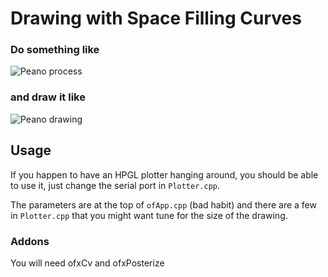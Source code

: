 # Drawing with Space Filling Curves

### Do something like

![Peano process](http://41.media.tumblr.com/011be9bcc53483d97eb8c2a3aba77ada/tumblr_nld0lpScmZ1uq1d8po9_r1_1280.png)

### and draw it like

![Peano drawing](http://41.media.tumblr.com/99fadfd3d73d4805435b92a1527bd9cf/tumblr_nld0lpScmZ1uq1d8po4_1280.jpg)

## Usage

If you happen to have an HPGL plotter hanging around, you should be able to use it, just change the serial port in `Plotter.cpp`.

The parameters are at the top of `ofApp.cpp` (bad habit) and there are a few in `Plotter.cpp` that you might want tune for the size of the drawing.

### Addons

You will need ofxCv and ofxPosterize

